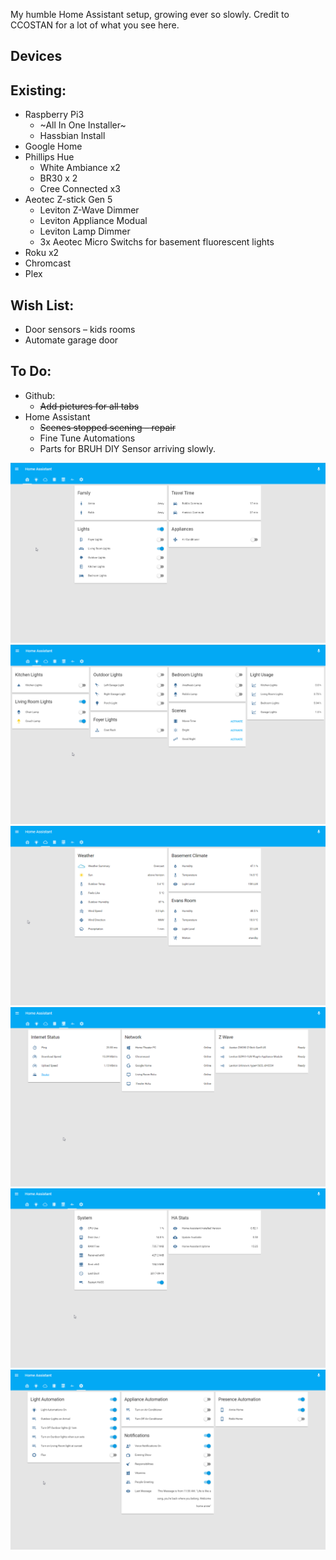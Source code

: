 My humble Home Assistant setup, growing ever so slowly.
Credit to CCOSTAN for a lot of what you see here. 

## Devices

## Existing:

* Raspberry Pi3
  - ~All In One Installer~
  - Hassbian Install
* Google Home
* Phillips Hue
  - White Ambiance x2
  - BR30 x 2
  - Cree Connected x3
* Aeotec Z-stick Gen 5
  - Leviton Z-Wave Dimmer
  - Leviton Appliance Modual
  - Leviton Lamp Dimmer
  - 3x Aeotec Micro Switchs for basement fluorescent lights
* Roku x2
* Chromcast
* Plex

## Wish List:
* Door sensors – kids rooms
* Automate garage door

## To Do:

* Github:
  - ~~Add pictures for all tabs~~
* Home Assistant
  - ~~Scenes stopped scening – repair~~
  - Fine Tune Automations
  - Parts for BRUH DIY Sensor arriving slowly. 

![](https://github.com/SeveredDime/Home-Assistant/blob/master/images/home.png)
![](https://github.com/SeveredDime/Home-Assistant/blob/master/images/lights.png)
![](https://github.com/SeveredDime/Home-Assistant/blob/master/images/weather.png)
![](https://github.com/SeveredDime/Home-Assistant/blob/master/images/network.png)
![](https://github.com/SeveredDime/Home-Assistant/blob/master/images/pi.png)
![](https://github.com/SeveredDime/Home-Assistant/blob/master/images/automation.png)
